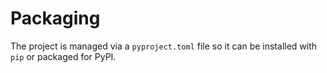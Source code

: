 # Packaging

The project is managed via a `pyproject.toml` file so it can be installed with `pip` or packaged for PyPI.
